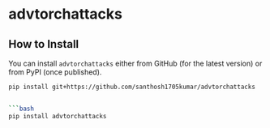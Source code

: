# advtorchattacks

## How to Install

You can install `advtorchattacks` either from GitHub (for the latest version) or from PyPI (once published). 

```bash
pip install git+https://github.com/santhosh1705kumar/advtorchattacks


```bash
pip install advtorchattacks

